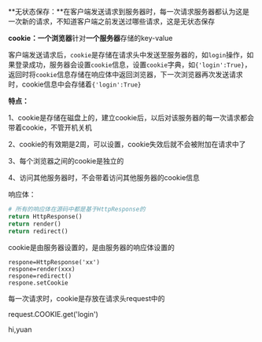 **无状态保存：**在客户端发送请求到服务器时，每一次请求服务器都认为这是一次新的请求，不知道客户端之前发送过哪些请求，这是无状态保存

**cookie：一个浏览器**针对**一个服务器**存储的key-value

客户端发送请求后，`cookie`是存储在请求头中发送至服务器的，如`login`操作，如果登录成功，服务器会设置`cookie`信息，设置`cookie`字典，如`{'login':True}`，返回时将`cookie`信息存储在响应体中返回浏览器，下一次浏览器再次发送请求时，cookie信息中会存储着`{'login':True}`

**特点：**

1、cookie是存储在磁盘上的，建立cookie后，以后对该服务器的每一次请求都会带着cookie，不管开机关机

2、cookie的有效期是2周，可以设置，cookie失效后就不会被附加在请求中了

3、每个浏览器之间的cookie是独立的

4、访问其他服务器时，不会带着访问其他服务器的cookie信息



响应体：

```python
# 所有的响应体在源码中都是基于HttpResponse的
return HttpResponse()
return render()
return redirect()
```

cookie是由服务器设置的，是由服务器的响应体设置的

```
respone=HttpResponse('xx')
respone=render(xxx)
respone=redirect()
respone.setCookie
```

每一次请求时，cookie是存放在请求头request中的

request.COOKIE.get('login')



hi,yuan